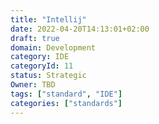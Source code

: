 ```yaml
---
title: "Intellij"
date: 2022-04-20T14:13:01+02:00
draft: true
domain: Development
category: IDE
categoryId: 11
status: Strategic
Owner: TBD
tags: ["standard", "IDE"]
categories: ["standards"]
---
```

